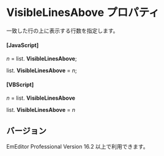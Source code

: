 # VisibleLinesAbove プロパティ

一致した行の上に表示する行数を指定します。

#### \[JavaScript\]

_n_ = list. **VisibleLinesAbove**;

list. **VisibleLinesAbove** = _n_;

#### \[VBScript\]

_n_ = list. **VisibleLinesAbove**

list. **VisibleLinesAbove** = _n_

## バージョン

EmEditor Professional Version 16.2 以上で利用できます。